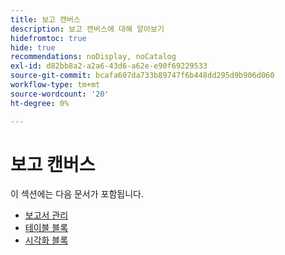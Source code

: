 ```yaml
---
title: 보고 캔버스
description: 보고 캔버스에 대해 알아보기
hidefromtoc: true
hide: true
recommendations: noDisplay, noCatalog
exl-id: d82bb8a2-a2a6-43d6-a62e-e90f69229533
source-git-commit: bcafa607da733b89747f6b448dd295d9b906d060
workflow-type: tm+mt
source-wordcount: '20'
ht-degree: 0%

---
```


# 보고 캔버스

이 섹션에는 다음 문서가 포함됩니다.

* [보고서 관리](../../reports-and-dashboards/reporting-canvas/manage-reports/manage-reports.md)
* [테이블 블록](../../reports-and-dashboards/reporting-canvas/table-blocks/table-blocks.md)
* [시각화 블록](../../reports-and-dashboards/reporting-canvas/visualization-blocks/visualization-blocks.md)

